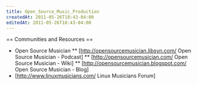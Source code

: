 ```yaml
---
title: Open_Source_Music_Production
createdAt: 2011-05-26T18:43-04:00
editedAt: 2011-05-26T18:43-04:00
---
```


== Communities and Resources ==
* Open Source Musician
** [http://opensourcemusician.libsyn.com/ Open Source Musician - Podcast]
** [http://opensourcemusician.com/ Open Source Musician - Wiki]
** [http://opensourcemusician.blogspot.com/ Open Source Musician - Blog]
* [http://www.linuxmusicians.com/ Linux Musicians Forum]

